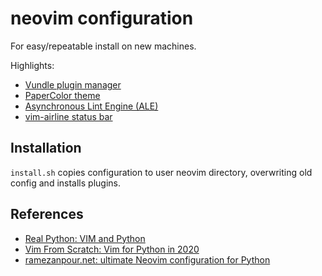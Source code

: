 # neovim configuration

For easy/repeatable install on new machines.

Highlights:
* [Vundle plugin manager](https://github.com/VundleVim/Vundle.vim)
* [PaperColor theme](https://github.com/NLKNguyen/papercolor-theme)
* [Asynchronous Lint Engine (ALE)](https://github.com/dense-analysis/ale)
* [vim-airline status bar](https://github.com/vim-airline/vim-airline)

## Installation

`install.sh` copies configuration to user neovim directory, overwriting old
config and installs plugins.

## References
* [Real Python: VIM and Python](https://realpython.com/vim-and-python-a-match-made-in-heaven/)
* [Vim From Scratch: Vim for Python in 2020](https://www.vimfromscratch.com/articles/vim-for-python)
* [ramezanpour.net: ultimate Neovim configuration for Python](https://ramezanpour.net/post/2021/04/24/My-ultimate-Neovim-configuration-for-Python-development)
